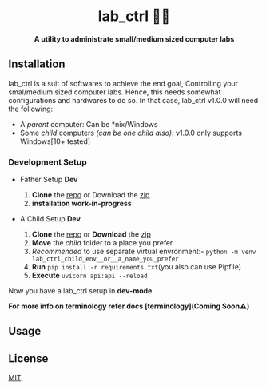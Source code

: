 <h1 align="center">lab_ctrl 🧑‍💻</h1>
<h4 align="center"> 
  A utility to administrate small/medium sized computer labs
</h4>

## Installation
lab_ctrl is a suit of softwares to achieve the end goal, Controlling your smal/medium sized computer labs.
Hence, this needs somewhat configurations and hardwares to do so. In that case, lab_ctrl v1.0.0 will need the following:
* A _parent_ computer: Can be \*nix/Windows
* Some _child_ computers _(can be one child also)_: v1.0.0 only supports Windows[10+ tested]

### Development Setup
* Father Setup **Dev**
  1. **Clone** the [repo](https://github.com/BirnadinErick/lab-ctrl.git) or Download the [zip](https://github.com/BirnadinErick/lab-ctrl/archive/refs/heads/master.zip)
  2. **installation work-in-progress**

* A Child Setup **Dev**
  1. **Clone** the [repo](https://github.com/BirnadinErick/lab-ctrl.git) or **Download** the [zip](https://github.com/BirnadinErick/lab-ctrl/archive/refs/heads/master.zip)
  2. **Move** the _child_ folder to a place you prefer
  3. _Recommended_ to use separate virtual envronment:- `python -m venv lab_ctrl_child_env__or__a_name_you_prefer`
  4. **Run** `pip install -r requirements.txt`(you also can use Pipfile)
  5. **Execute** `uvicorn api:api --reload`
  
Now you have a lab_ctrl setup in **dev-mode**

**For more info on terminology refer docs [terminology](Coming Soon⚠️)**

## Usage

## License
[MIT](LICENSE)
